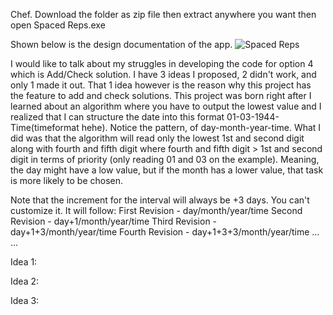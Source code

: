 Chef.
Download the folder as zip file then extract anywhere you want then open Spaced Reps.exe


Shown below is the design documentation of the app.
![Spaced Reps](https://github.com/linuxlaber/Spaced-Reps/assets/170599771/d73e85ae-2868-47cf-abe5-325ed9990ecf)

I would like to talk about my struggles in developing the code for option 4 which is Add/Check solution. I have 3 ideas I proposed, 2 didn't work, and only 1 made it out. That 1 idea however is the reason why this project has the feature to add and check solutions. This project was born right after I learned about an algorithm where you have to output the lowest value and I realized that I can structure the date into this format 01-03-1944-Time(timeformat hehe). Notice the pattern, of day-month-year-time. What I did was that the algorithm will read only the lowest 1st and second digit along with fourth and fifth digit where fourth and fifth digit > 1st and second digit in terms of priority (only reading 01 and 03 on the example). Meaning, the day might have a low value, but if the month has a lower value, that task is more likely to be chosen.

Note that the increment for the interval will always be +3 days. You can't customize it. It will follow:
First Revision - day/month/year/time
Second Revision - day+1/month/year/time
Third Revision - day+1+3/month/year/time
Fourth Revision - day+1+3+3/month/year/time
...
...

Idea 1:

Idea 2:

Idea 3:


